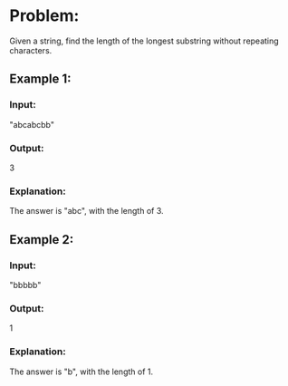 # Problem:</br>
Given a string, find the length of the longest substring without repeating characters.</br>

## Example 1:

### Input: 
"abcabcbb"</br>
### Output: 
3</br>
### Explanation: 
The answer is "abc", with the length of 3.</br>

## Example 2:

### Input: 
"bbbbb"</br>
### Output: 
1</br>
### Explanation: 
The answer is "b", with the length of 1.</br>
